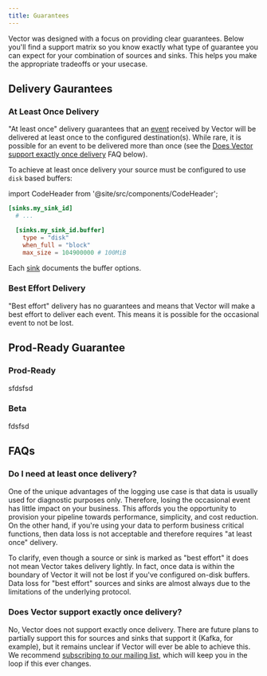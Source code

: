 ```yaml
---
title: Guarantees
---
```


Vector was designed with a focus on providing clear guarantees. Below you'll
find a support matrix so you know exactly what type of guarantee you can expect
for your combination of sources and sinks. This helps you make the appropriate
tradeoffs or your usecase.

## Delivery Gaurantees

### At Least Once Delivery

"At least once" delivery guarantees that an [event][docs.data-model#event] received by
Vector will be delivered at least once to the configured destination(s). While
rare, it is possible for an event to be delivered more than once (see the
[Does Vector support exactly once delivery](#does-vector-support-exactly-once-delivery)
FAQ below).

To achieve at least once delivery your source must be configured to use `disk`
based buffers:

import CodeHeader from '@site/src/components/CodeHeader';

<CodeHeader fileName="vector.toml" learnMoreUrl="/setup/configuration" />

```toml
[sinks.my_sink_id]
  # ...

  [sinks.my_sink_id.buffer]
    type = "disk"
    when_full = "block"
    max_size = 104900000 # 100MiB
```

Each [sink][docs.sinks] documents the buffer options.


### Best Effort Delivery

"Best effort" delivery has no guarantees and means that Vector will make a best
effort to deliver each event. This means it is possible for the occasional
event to not be lost.

## Prod-Ready Guarantee

### Prod-Ready

sfdsfsd

### Beta

fdsfsd

## FAQs

### Do I need at least once delivery?

One of the unique advantages of the logging use case is that data is usually
used for diagnostic purposes only. Therefore, losing the occasional event
has little impact on your business. This affords you the opportunity to
provision your pipeline towards performance, simplicity, and cost reduction.
On the other hand, if you're using your data to perform business critical
functions, then data loss is not acceptable and therefore requires "at least
once" delivery.

To clarify, even though a source or sink is marked as "best effort" it does
not mean Vector takes delivery lightly. In fact, once data is within the
boundary of Vector it will not be lost if you've configured on-disk buffers.
Data loss for "best effort" sources and sinks are almost always due to the
limitations of the underlying protocol.

### Does Vector support exactly once delivery?

No, Vector does not support exactly once delivery. There are future plans to
partially support this for sources and sinks that support it (Kafka, for
example), but it remains unclear if Vector will ever be able to achieve this.
We recommend [subscribing to our mailing list](https://vector.dev), which will
keep you in the loop if this ever changes.


[docs.data-model#event]: ../about/data-model#event
[docs.sinks]: ../components/sinks
